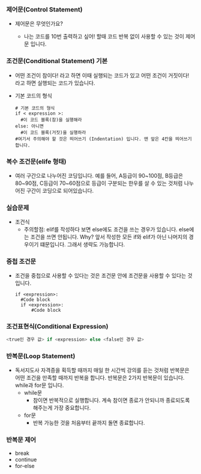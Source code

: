 ### 제어문(Control Statement)

* 제어문은 무엇인가요?

  * 나는 코드를 10번 출력하고 싶어! 할때 코드 반복 없이 사용할 수 있는 것이 제어문 입니다. 



### 조건문(Conditional Statement) 기본

* 어떤 조건이 참이다! 라고 하면 이때 실행되는 코드가 있고 어떤 조건이 거짓이다! 라고 하면 실행되는 코드가 있습니다.

* 기본 코드의 형식

  ```
  # 기본 코드의 형식
  if < expression >:
  	#이 코드 블록(참)을 실행해라
  else: 아니면
  	#이 코드 블록(거짓)을 실행하라
  #여기서 주의해야 할 것은 띄어쓰기 (Indentation) 입니다. 맨 앞은 4칸을 띄어쓰기 합니다.
  ```

  

### 복수 조건문(elife 형태)

* 여러 구간으로 나누어진 코딩입니다. 예를 들어, A등급이 90~100점, B등급은 80~90점, C등급이 70~60점으로 등급이 구분되는 한우를 살 수 있는 것처럼 나누어진 구간이 코딩으로 되어있습니다.

### 실습문제

* 조건식
  * 주의할점: elif를 작성하다 보면 else에도 조건을 쓰는 경우가 있습니다. else에는 조건을 쓰면 안됩니다. Why? 앞서 작성한 모든 if와 elif가 아닌 나머지의 경우이기 떄문입니다. 그래서 생략도 가능합니다.



### 중첩 조건문 

* 조건을 중첩으로 사용할 수 있다는 것은 조건문 안에 조건문을 사용할 수 있다는 것입니다.

  ```
  if <expression>:
  	#Code block
  	if <expression>:
  		#Code block
  ```



### 조건표현식(Conditional Expression)

``` py
<true인 경우 값> if <expression> else <false인 경우 값>
```



### 반복문(Loop Statement)

* 독서지도사 자격증을 획득할 때까지 매일 한 시간씩 강의를 듣는 것처럼 반복문은 어떤 조건을 만족할 때까지 반복을 합니다. 반복문은 2가지 반복문이 있습니다. while과 for문 입니다.
  * while문
    * 참이면 반복적으로 실행합니다. 계속 참이면 종료가 안되니까 종료되도록 해주는게 가장 중요합니다. 
  * for문
    * 반복 가능한 것을 처음부터 끝까지 돌면 종료합니다.



### 반복문 제어

* break
* continue
* for-else



